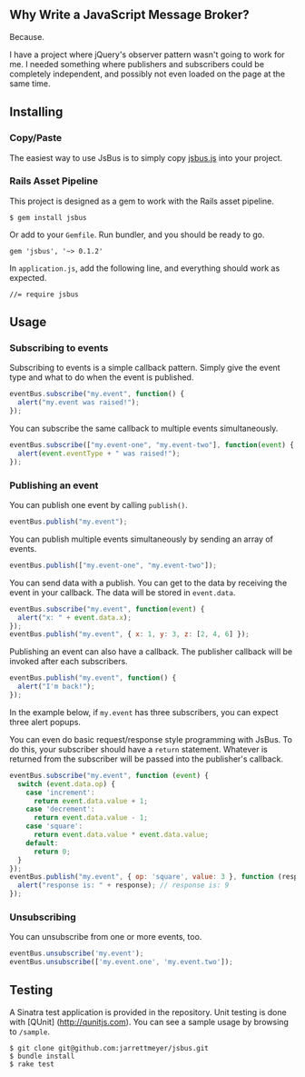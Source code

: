 ## Why Write a JavaScript Message Broker?

Because.

I have a project where jQuery's observer pattern wasn't going to work for me. I needed something where publishers and subscribers could be completely independent, and possibly not even loaded on the page at the same time.

## Installing

### Copy/Paste

The easiest way to use JsBus is to simply copy [jsbus.js](https://github.com/jarrettmeyer/jsbus/blob/master/vendor/assets/javascripts/jsbus.js) into your project.

### Rails Asset Pipeline

This project is designed as a gem to work with the Rails asset pipeline.

```
$ gem install jsbus
```

Or add to your `Gemfile`. Run bundler, and you should be ready to go.

```
gem 'jsbus', '~> 0.1.2'
```

In `application.js`, add the following line, and everything should work as expected.

```
//= require jsbus
```

## Usage

### Subscribing to events

Subscribing to events is a simple callback pattern. Simply give the event type and what to do
when the event is published.

```javascript
eventBus.subscribe("my.event", function() {
  alert("my.event was raised!");
});
```

You can subscribe the same callback to multiple events simultaneously.

```javascript
eventBus.subscribe(["my.event-one", "my.event-two"], function(event) {
  alert(event.eventType + " was raised!");
});
```

### Publishing an event

You can publish one event by calling `publish()`.

```javascript
eventBus.publish("my.event");
```

You can publish multiple events simultaneously by sending an array of events.

```javascript
eventBus.publish(["my.event-one", "my.event-two"]);
```

You can send data with a publish. You can get to the data by receiving the event in your callback. The data will be stored in `event.data`.

```javascript
eventBus.subscribe("my.event", function(event) {
  alert("x: " + event.data.x);
});
eventBus.publish("my.event", { x: 1, y: 3, z: [2, 4, 6] });
```

Publishing an event can also have a callback. The publisher callback will be invoked after each subscribers.

```javascript
eventBus.publish("my.event", function() {
  alert("I'm back!");
});
```
In the example below, if `my.event` has three subscribers, you can expect three alert popups.

You can even do basic request/response style programming with JsBus. To do this, your subscriber should have a `return` statement. Whatever is returned from the subscriber will be passed into the publisher's callback.

```javascript
eventBus.subscribe("my.event", function (event) {
  switch (event.data.op) {
    case 'increment':
      return event.data.value + 1;
    case 'decrement':
      return event.data.value - 1;
    case 'square':
      return event.data.value * event.data.value;
    default:
      return 0;
  }
});
eventBus.publish("my.event", { op: 'square', value: 3 }, function (response) {
  alert("response is: " + response); // response is: 9
});
```

### Unsubscribing

You can unsubscribe from one or more events, too.

```javascript
eventBus.unsubscribe('my.event');
eventBus.unsubscribe(['my.event.one', 'my.event.two']);
```

## Testing

A Sinatra test application is provided in the repository. Unit testing is done with [QUnit]
(http://qunitjs.com). You can see a sample usage by browsing to `/sample`.

```
$ git clone git@github.com:jarrettmeyer/jsbus.git
$ bundle install
$ rake test
```
